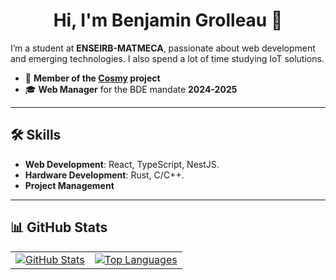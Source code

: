 <h1 align="center">Hi, I'm Benjamin Grolleau 👋</h1>

I’m a student at **ENSEIRB-MATMECA**, passionate about web development and emerging technologies. I also spend a lot of time studying IoT solutions.
- 🚀 **Member of the [Cosmy](https://github.com/cosmy-solutions) project**  
- 🎓 **Web Manager** for the BDE mandate **2024-2025**

---

## 🛠️ Skills

- **Web Development**: React, TypeScript, NestJS.
- **Hardware Development**: Rust, C/C++.
- **Project Management**

---

## 📊 GitHub Stats

<table align="center">
  <tr>
    <td align="center">
      <a href="https://github.com/Grolleau-Benjamin">
        <img src="https://github-readme-stats.vercel.app/api?username=Grolleau-Benjamin&show_icons=true&theme=radical" alt="GitHub Stats" />
      </a>
    </td>
    <td align="center">
      <a href="https://github.com/Grolleau-Benjamin">
        <img src="https://github-readme-stats.vercel.app/api/top-langs/?username=Grolleau-Benjamin&layout=compact&theme=radical" alt="Top Languages" />
      </a>
    </td>
  </tr>
</table>

